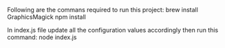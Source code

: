 Following are the commans required to run this project:
brew install GraphicsMagick
npm install

In index.js file update all the configuration values accordingly then run this command: 
node index.js
